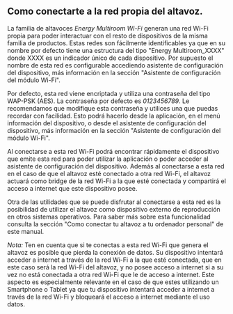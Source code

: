 ## Como conectarte a la red propia del altavoz.

La familia de altavoces *Energy Multiroom Wi-Fi* generan una red Wi-Fi propia para poder interactuar con el resto de dispositivos de la misma familia de productos. Estas redes son fácilmente identificables ya que en su nombre por defecto tiene una estructura del tipo "Energy Multiroom_XXXX" donde XXXX es un indicador único de cada dispositivo. Por supuesto el nombre de esta red es configurable accediendo asistente de configuración del dispositivo, más información en la sección "Asistente de configuración del módulo Wi-Fi".

Por defecto, esta red viene encriptada y utiliza una contraseña del tipo WAP-PSK (AES). La contraseña por defecto es *0123456789*. Le recomendamos que modifique esta contraseña y utilices una que puedas recordar con facilidad. Esto podrá hacerlo desde la aplicación, en el menú información del dispositivo,  o desde el asistente de configuración del dispositivo, más información en la sección "Asistente de configuración del módulo Wi-Fi". 

Al conectarse a esta red Wi-Fi podrá encontrar rápidamente el dispositivo que emite esta red para poder utilizar la aplicación o poder acceder al asistente de configuración del dispositivo. Además al conectarse a esta red en el caso de que el altavoz esté conectado a otra red Wi-Fi, el altavoz actuará como bridge de la red Wi-Fi a la que esté conectada y compartirá el acceso a internet que este dispositivo posee. 

Otra de las utilidades que se puede disfrutar al conectarse a esta red es la posibilidad de utilizar el altavoz como dispositivo externo de reproducción en otros sistemas operativos. Para saber más sobre esta funcionalidad consulta la sección "Como conectar tu altavoz a tu ordenador personal"  de este manual.

*Nota:* Ten en cuenta que si te conectas a esta red Wi-Fi que genera el altavoz es posible que pierda la conexión de datos. Su dispositivo intentará acceder a internet a través de la red Wi-Fi a la que esté conectada, que en este caso será la red Wi-Fi del altavoz, y no posee acceso a internet si a su vez no está conectada a otra red Wi-Fi que le de acceso a internet. Este aspecto es especialmente relevante en el caso de que estes utilizando un Smartphone o Tablet ya que tu dispositivo intentará acceder a internet a través de la red Wi-Fi y bloqueará el acceso a internet mediante el uso datos.
